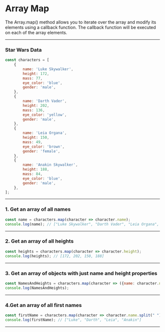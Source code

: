 # Array Map
The Array.map() method allows you to iterate over the array and modify its elements using a callback function. 
The callback function will be executed on each of the array elements.

***

### Star Wars Data

```js
const characters = [
    {
        name: 'Luke Skywalker',
        height: 172,
        mass: 77,
        eye_color: 'blue',
        gender: 'male',
    },
    {
        name: 'Darth Vader',
        height: 202,
        mass: 136,
        eye_color: 'yellow',
        gender: 'male',
    },
    {
        name: 'Leia Organa',
        height: 150,
        mass: 49,
        eye_color: 'brown',
        gender: 'female',
    },
    {
        name: 'Anakin Skywalker',
        height: 188,
        mass: 84,
        eye_color: 'blue',
        gender: 'male',
    },
];
```

***

### 1. Get an array of all names

```js
const name = characters.map(character => character.name);
console.log(name); // ["Luke Skywalker", "Darth Vader", "Leia Organa", "Anakin Skywalker"]
```

***
### 2. Get an array of all heights

```js
const heights = characters.map(character => character.height);
console.log(heights); // [172, 202, 150, 188]
```

***
### 3. Get an array of objects with just name and height properties

```js
const NamesAndHeights = characters.map(character => ({name: character.name, height: character.height}));
console.log(NamesAndHeights); 
```

***
### 4.Get an array of all first names

```js
const firstName = characters.map(character => character.name.split(" ")[0]);
console.log(firstName); // ["Luke", "Darth", "Leia", "Anakin"]
```
***
